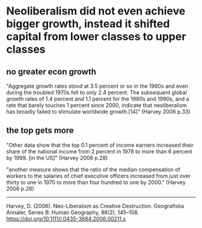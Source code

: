 # Neoliberalism did not even achieve bigger growth, instead it shifted capital from lower classes to upper classes 

## no greater econ growth
"Aggregate growth rates stood at 3.5 percent or so in the 1960s and even during       the troubled 1970s fell to only 2.4 percent. The subsequent global growth rates       of 1.4 percent and 1.1 percent for the 1980s and 1990s, and a rate that barely       touches 1 percent since 2000, indicate that neoliberalism has broadly failed to       stimulate worldwide growth.[14]" (Harvey 2006 p.33)

## the top gets more 
"Other data show that the top 0.1 percent of income earners increased their share of the national income from 2 percent in 1978 to more than 6 percent by 1999. [in the US]" (Harvey 2006 p.28)

"another measure shows that the ratio of the median compensation of workers to the salaries of chief executive officers increased from just over thirty to one in 1970 to more than four hundred to one by 2000." (Harvey 2006 p.28)


______
Harvey, D. (2006). Neo-Liberalism as Creative Destruction. Geografiska Annaler, Series B: Human Geography, 88(2), 145–158. https://doi.org/10.1111/j.0435-3684.2006.00211.x

